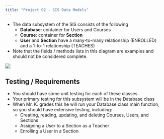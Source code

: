 ```yaml
---
title: "Project 02 - SIS Data Models"
---
```


- The data subsystem of the SIS consists of the following
    - **Database**: container for Users and Courses
    - **Course**: container for **Section**
    - **User** and **Section** have a many-to-many relationship (ENROLLED) and a 1-to-1 relationship (TEACHES)
- Note that the fields / methods lists in this diagram are examples and should not be considered complete.

![](/images/cp2/unit-07/data-models.png)

## Testing / Requirements

- You should have some unit testing for each of these classes.
- Your primary testing for this subsystem will be in the Database class
- When Mr. K. grades this he will run your Database class main function, so you should have extensive testing, including:
    - Creating, reading, updating, and deleting Courses, Users, and Sections
    - Assigning a User to a Section as a Teacher
    - Enrolling a User in a Section
